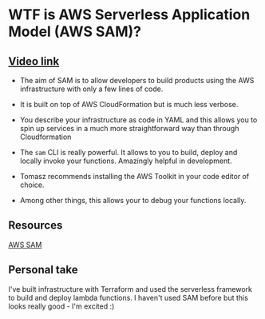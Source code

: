 # WTF is AWS Serverless Application Model (AWS SAM)?

## [Video link](https://egghead.io/lessons/aws-wtf-is-aws-serverless-application-model-aws-sam?pl=learn-aws-serverless-application-model-aws-sam-framework-from-scratch-baf9)

- The aim of SAM is to allow developers to build products using the AWS infrastructure with only a few lines of code.

- It is built on top of AWS CloudFormation but is much less verbose.

- You describe your infrastructure as code in YAML and this allows you to spin up services in a much more straightforward way than through Cloudformation

- The `sam` CLI is really powerful. It allows to you to build, deploy and locally invoke your functions. Amazingly helpful in development.

- Tomasz recommends installing the AWS Toolkit in your code editor of choice.

- Among other things, this allows your to debug your functions locally.

## Resources

[AWS SAM](https://docs.aws.amazon.com/serverless-application-model/latest/developerguide/what-is-sam.html)

## Personal take

I've built infrastructure with Terraform and used the serverless framework to build and deploy lambda functions. I haven't used SAM before but this looks really good - I'm excited :)
